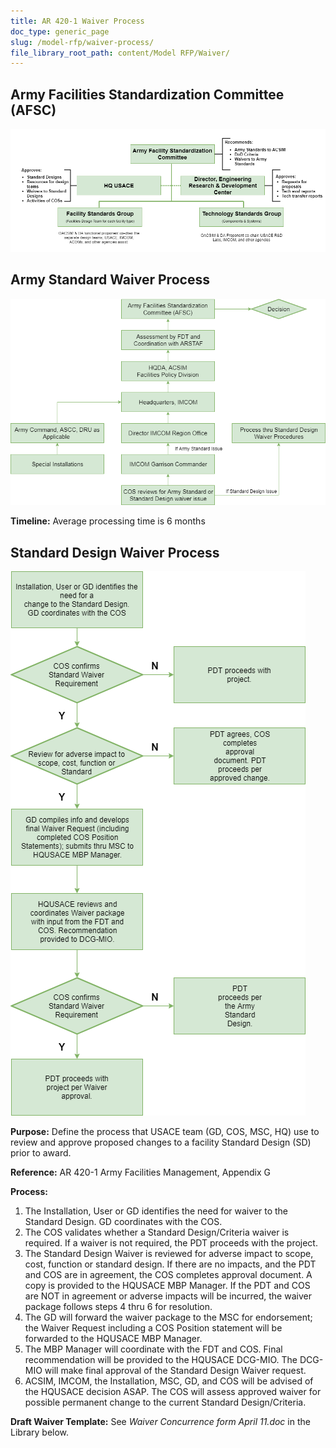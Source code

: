 ```yaml
---
title: AR 420-1 Waiver Process
doc_type: generic_page
slug: /model-rfp/waiver-process/
file_library_root_path: content/Model RFP/Waiver/
---
```


## Army Facilities Standardization Committee (AFSC)

![Army Facilities Standardization Committee Org Chart](./WaiverProcess4.png)

## Army Standard Waiver Process

![Army Standard Waiver Process Flow Chart](./WaiverProcess2.png)

**Timeline:** Average processing time is 6 months

## Standard Design Waiver Process

![Standard Design Waiver Process Flow Chart](./WaiverProcess1.png)

**Purpose:** Define the process that USACE team (GD, COS, MSC, HQ) use to review and approve proposed changes to a facility Standard Design (SD) prior to award.

**Reference:** AR 420-1 Army Facilities Management, Appendix G

**Process:**

1. The Installation, User or GD identifies the need for waiver to the Standard Design. GD coordinates
   with the COS.
2. The COS validates whether a Standard Design/Criteria waiver is required. If a waiver is not required,
   the PDT proceeds with the project.
3. The Standard Design Waiver is reviewed for adverse impact to scope, cost, function or standard
   design. If there are no impacts, and the PDT and COS are in agreement, the COS completes
   approval document. A copy is provided to the HQUSACE MBP Manager. If the PDT and COS
   are NOT in agreement or adverse impacts will be incurred, the waiver package follows steps 4 thru 6
   for resolution.
4. The GD will forward the waiver package to the MSC for endorsement; the Waiver Request including a
   COS Position statement will be forwarded to the HQUSACE MBP Manager.
5. The MBP Manager will coordinate with the FDT and COS. Final recommendation will be provided to
   the HQUSACE DCG-MIO. The DCG-MIO will make final approval of the Standard Design Waiver
   request.
6. ACSIM, IMCOM, the Installation, MSC, GD, and COS will be advised of the HQUSACE decision
   ASAP. The COS will assess approved waiver for possible permanent change to the current Standard
   Design/Criteria.

**Draft Waiver Template:** See *Waiver Concurrence form April 11.doc* in the Library below.
